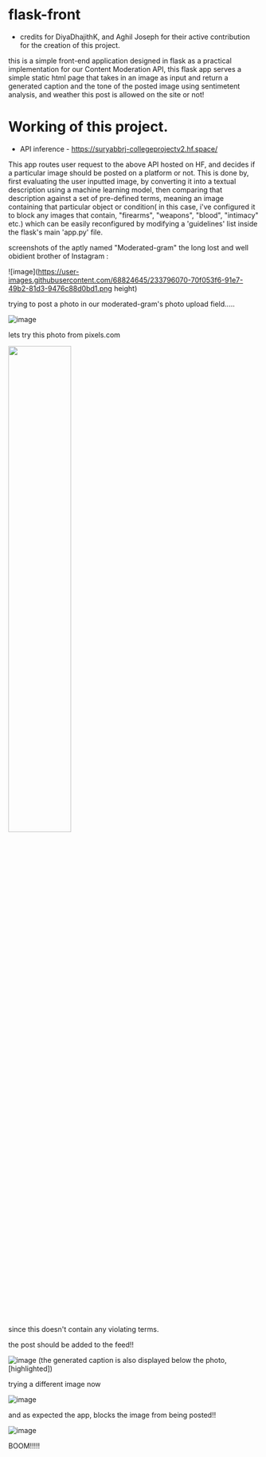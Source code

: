 # flask-front

- credits for DiyaDhajithK, and Aghil Joseph for their active contribution for the creation of this project.

this is a simple front-end application designed in flask as a practical implementation for our Content Moderation API, this flask app serves a simple static html page that takes in an image as input and return a generated caption and the tone of the posted image using sentimetent analysis, and weather this post is allowed on the site or not!
# Working of this project.

- API inference - https://suryabbrj-collegeprojectv2.hf.space/

This app routes user request to the above API hosted on HF, and decides if a particular image should be posted on a platform or not.
This is done by, first  evaluating the user inputted image, by converting it into a textual description using a machine learning model, then comparing that description against a set of pre-defined terms, meaning an image containing that particular object or condition( in this case, i've configured it to block any images that contain, "firearms", "weapons", "blood", "intimacy" etc.) which can be easily reconfigured by modifying a 'guidelines' list inside the flask's main 'app.py' file. 

screenshots of the aptly named "Moderated-gram" the long lost and well obidient brother of Instagram :

![image](https://user-images.githubusercontent.com/68824645/233796070-70f053f6-91e7-49b2-81d3-9476c88d0bd1.png height)

trying to post a photo in our moderated-gram's photo upload field.....

![image](https://user-images.githubusercontent.com/68824645/233796115-1ea5e884-7b41-49e6-b7ce-800a50927374.png)

lets try this photo from pixels.com

<img src="https://user-images.githubusercontent.com/68824645/233796172-81496242-ff86-422a-bdc9-062c3cd710e0.png" height="50%" width="50%">

since this doesn't contain any violating terms. 

the post should be added to the feed!!

![image](https://user-images.githubusercontent.com/68824645/233796310-e29c28ab-face-4f25-98f0-08a898d58f6c.png)
(the generated caption is also displayed below the photo, [highlighted])

trying a different image now

![image](https://user-images.githubusercontent.com/68824645/233796457-6f37aca0-7924-4b87-86b6-5d0998672865.png)

and as expected the app, blocks the  image from being posted!!

![image](https://user-images.githubusercontent.com/68824645/233796487-5860aa09-4ff8-4ae1-a458-5d43e84a5d84.png)


BOOM!!!!!


